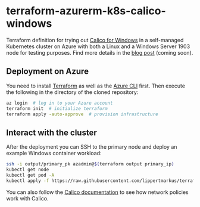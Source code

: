 # terraform-azurerm-k8s-calico-windows

Terraform definition for trying out [Calico for Windows](https://docs.projectcalico.org/getting-started/windows-calico/) in a self-managed Kubernetes cluster on Azure with both a Linux and a Windows Server 1903 node for testing purposes. Find more details in the [blog post](TODO) (coming soon).

## Deployment on Azure

You need to install [Terraform](https://www.terraform.io/) as well as the [Azure CLI](https://docs.microsoft.com/en-us/cli/azure/install-azure-cli-windows?view=azure-cli-latest&tabs=azure-cli) first. Then execute the following in the directory of the cloned repository:
```bash
az login  # log in to your Azure account
terraform init  # initialize terraform
terraform apply -auto-approve  # provision infrastructure
```

## Interact with the cluster

After the deployment you can SSH to the primary node and deploy an example Windows container workload:
```bash
ssh -i output/primary_pk azadmin@$(terraform output primary_ip)
kubectl get node
kubectl get pod -A
kubectl apply -f https://raw.githubusercontent.com/lippertmarkus/terraform-azurerm-aks-windows/master/example_workloads/win-webserver.yml
```

You can also follow the [Calico documentation](https://docs.projectcalico.org/getting-started/windows-calico/demo) to see how network policies work with Calico.